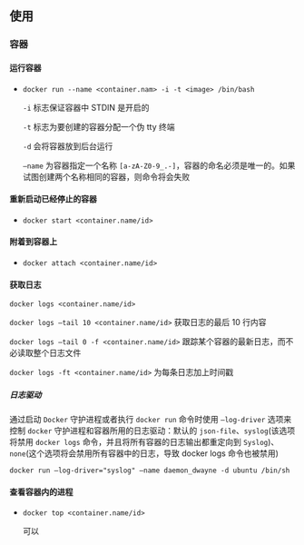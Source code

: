 ## 使用

### 容器

#### 运行容器

* `docker run --name <container.nam> -i -t <image> /bin/bash`

  `-i` 标志保证容器中 STDIN 是开启的

  `-t` 标志为要创建的容器分配一个伪 tty 终端

  `-d` 会将容器放到后台运行

  `—name` 为容器指定一个名称 `[a-zA-Z0-9_.-]`，容器的命名必须是唯一的。如果试图创建两个名称相同的容器，则命令将会失败

#### 重新启动已经停止的容器

* `docker start <container.name/id>`

#### 附着到容器上

* `docker attach <container.name/id>`

#### 获取日志

`docker logs <container.name/id>`

`docker logs —tail 10 <container.name/id>`  获取日志的最后 10 行内容

`docker logs —tail 0 -f <container.name/id>` 跟踪某个容器的最新日志，而不必读取整个日志文件

`docker logs -ft <container.name/id>` 为每条日志加上时间戳

##### 日志驱动

通过启动 `Docker` 守护进程或者执行 `docker run` 命令时使用  `—log-driver` 选项来控制 `docker` 守护进程和容器所用的日志驱动：默认的 `json-file`、`syslog`(该选项将禁用 `docker logs` 命令，并且将所有容器的日志输出都重定向到 `Syslog`)、`none`(这个选项将会禁用所有容器中的日志，导致 docker logs 命令也被禁用)

`docker run —log-driver="syslog" —name daemon_dwayne -d ubuntu /bin/sh`

#### 查看容器内的进程

* `docker top <container.name/id>`

  可以

